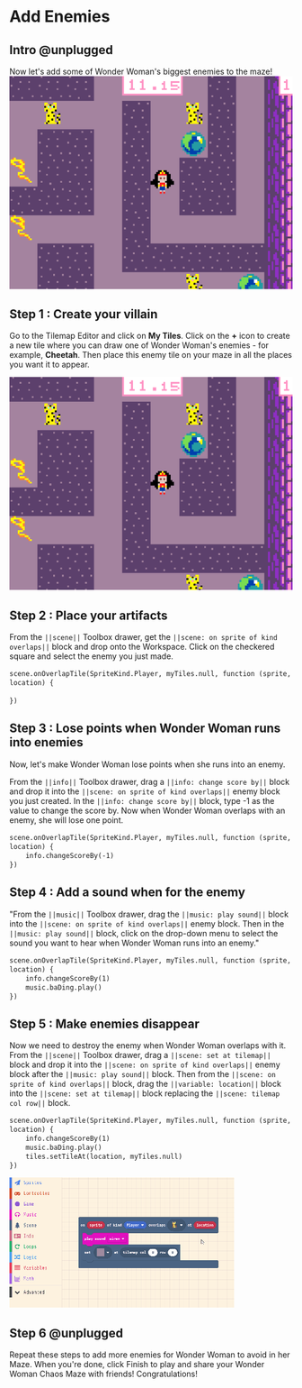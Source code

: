 # Add Enemies

## Intro @unplugged

Now let's add some of Wonder Woman's biggest enemies to the maze!  
![Enemies!](https://raw.githubusercontent.com/ksavage-work/wonderw1/master/enemiesPreview.png)

## Step 1 : Create your villain

Go to the Tilemap Editor and click on **My Tiles**. Click on the **+** icon to create a new tile where you can draw one of Wonder Woman's enemies - for example, **Cheetah**.
Then place this enemy tile on your maze in all the places you want it to appear. 

![Enemies!](https://raw.githubusercontent.com/ksavage-work/wonderw1/master/enemiesPreview.png)

## Step 2 : Place your artifacts

From the ``||scene||`` Toolbox drawer, get the ``||scene: on sprite of kind overlaps||`` block and drop onto the Workspace. Click on the checkered square and select the enemy you just made.

```blocks
scene.onOverlapTile(SpriteKind.Player, myTiles.null, function (sprite, location) {
	
})
```

## Step 3 : Lose points when Wonder Woman runs into enemies

Now, let's make Wonder Woman lose points when she runs into an enemy.

From the ``||info||`` Toolbox drawer, drag a ``||info: change score by||`` block and drop it into the ``||scene: on sprite of kind overlaps||`` enemy block you just created. In the ``||info: change score by||`` block, type -1 as the value to change the score by. Now when Wonder Woman overlaps with an enemy, she will lose one point.

```blocks
scene.onOverlapTile(SpriteKind.Player, myTiles.null, function (sprite, location) {
    info.changeScoreBy(-1)
})
```

## Step 4 : Add a sound when for the enemy

"From the ``||music||`` Toolbox drawer, drag the ``||music: play sound||`` block into the ``||scene: on sprite of kind overlaps||`` enemy block. Then in the ``||music: play sound||`` block, click on the drop-down menu to select the sound you want to hear when Wonder Woman runs into an enemy."

```blocks
scene.onOverlapTile(SpriteKind.Player, myTiles.null, function (sprite, location) {
    info.changeScoreBy(1)
    music.baDing.play()
})
```
 
## Step 5 : Make enemies disappear
 Now we need to destroy the enemy when Wonder Woman overlaps with it. From the ``||scene||`` Toolbox drawer, drag a ``||scene: set at tilemap||`` block and drop it into the ``||scene: on sprite of kind overlaps||`` enemy block after the ``||music: play sound||`` block. Then from the ``||scene: on sprite of kind overlaps||`` block, drag the ``||variable: location||`` block into the ``||scene: set at tilemap||`` block replacing the ``||scene: tilemap col row||`` block.


```blocks
scene.onOverlapTile(SpriteKind.Player, myTiles.null, function (sprite, location) {
    info.changeScoreBy(1)
    music.baDing.play()
    tiles.setTileAt(location, myTiles.null)
})
```
![Drag Location](https://raw.githubusercontent.com/ksavage-work/wonder-woman-1984/master/enemiesLocation.gif)

## Step 6 @unplugged

Repeat these steps to add more enemies for Wonder Woman to avoid in her Maze. When you're done, click Finish to play and share your Wonder Woman Chaos Maze with friends! Congratulations!

